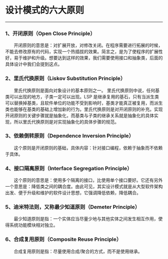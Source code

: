 # 设计模式的六大原则
<hr/>

### 1、开闭原则（Open Close Principle）
&nbsp;&nbsp;&nbsp;&nbsp;&nbsp;&nbsp;&nbsp;开闭原则的意思是：对扩展开放，对修改关闭。在程序需要进行拓展的时候，不能去修改原有的代码，实现一个热插拔的效果。简言之，是为了使程序的扩展性好，易于维护和升级。想要达到这样的效果，我们需要使用接口和抽象类，后面的具体设计中我们会提到这点。<br/>
### 2、里氏代换原则（Liskov Substitution Principle）
&nbsp;&nbsp;&nbsp;&nbsp;&nbsp;&nbsp;&nbsp;里氏代换原则是面向对象设计的基本原则之一。 里氏代换原则中说，任何基类可以出现的地方，子类一定可以出现。LSP 是继承复用的基石，只有当派生类可以替换掉基类，且软件单位的功能不受到影响时，基类才能真正被复用，而派生类也能够在基类的基础上增加新的行为。里氏代换原则是对开闭原则的补充。实现开闭原则的关键步骤就是抽象化，而基类与子类的继承关系就是抽象化的具体实现，所以里氏代换原则是对实现抽象化的具体步骤的规范。
### 3、依赖倒转原则（Dependence Inversion Principle）
&nbsp;&nbsp;&nbsp;&nbsp;&nbsp;&nbsp;&nbsp;这个原则是开闭原则的基础，具体内容：针对接口编程，依赖于抽象而不依赖于具体。
### 4、接口隔离原则（Interface Segregation Principle）
&nbsp;&nbsp;&nbsp;&nbsp;&nbsp;&nbsp;&nbsp;这个原则的意思是：使用多个隔离的接口，比使用单个接口要好。它还有另外一个意思是：降低类之间的耦合度。由此可见，其实设计模式就是从大型软件架构出发、便于升级和维护的软件设计思想，它强调降低依赖，降低耦合。
### 5、迪米特法则，又称最少知道原则（Demeter Principle）
&nbsp;&nbsp;&nbsp;&nbsp;&nbsp;&nbsp;&nbsp;最少知道原则是指：一个实体应当尽量少地与其他实体之间发生相互作用，使得系统功能模块相对独立。
### 6、合成复用原则（Composite Reuse Principle）
&nbsp;&nbsp;&nbsp;&nbsp;&nbsp;&nbsp;&nbsp;合成复用原则是指：尽量使用合成/聚合的方式，而不是使用继承。